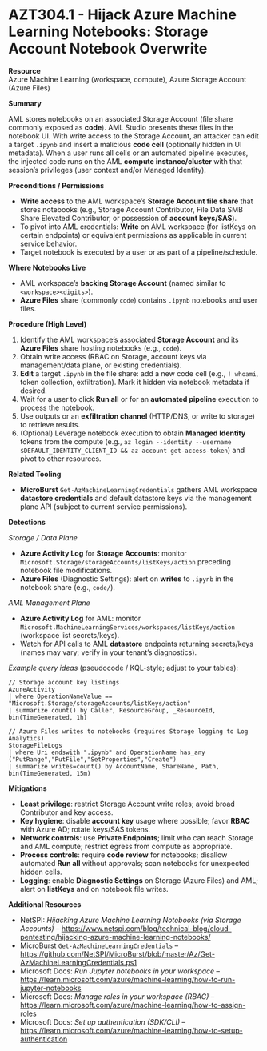 # AZT304.1 - Hijack Azure Machine Learning Notebooks: Storage Account Notebook Overwrite

**Resource**  
Azure Machine Learning (workspace, compute), Azure Storage Account (Azure Files)

**Summary**

AML stores notebooks on an associated Storage Account (file share commonly exposed as **code**). AML Studio presents these files in the notebook UI. With write access to the Storage Account, an attacker can edit a target `.ipynb` and insert a malicious **code cell** (optionally hidden in UI metadata). When a user runs all cells or an automated pipeline executes, the injected code runs on the AML **compute instance/cluster** with that session’s privileges (user context and/or Managed Identity).

**Preconditions / Permissions**

- **Write access** to the AML workspace’s **Storage Account file share** that stores notebooks (e.g., Storage Account Contributor, File Data SMB Share Elevated Contributor, or possession of **account keys/SAS**).
- To pivot into AML credentials: **Write** on AML workspace (for listKeys on certain endpoints) or equivalent permissions as applicable in current service behavior.
- Target notebook is executed by a user or as part of a pipeline/schedule.

**Where Notebooks Live**

- AML workspace’s **backing Storage Account** (named similar to `<workspace><digits>`).  
- **Azure Files** share (commonly `code`) contains `.ipynb` notebooks and user files.

**Procedure (High Level)**

1. Identify the AML workspace’s associated **Storage Account** and its **Azure Files** share hosting notebooks (e.g., `code`).  
2. Obtain write access (RBAC on Storage, account keys via management/data plane, or existing credentials).  
3. **Edit** a target `.ipynb` in the file share: add a new code cell (e.g., `! whoami`, token collection, exfiltration). Mark it hidden via notebook metadata if desired.  
4. Wait for a user to click **Run all** or for an **automated pipeline** execution to process the notebook.  
5. Use outputs or an **exfiltration channel** (HTTP/DNS, or write to storage) to retrieve results.  
6. (Optional) Leverage notebook execution to obtain **Managed Identity** tokens from the compute (e.g., `az login --identity --username $DEFAULT_IDENTITY_CLIENT_ID && az account get-access-token`) and pivot to other resources.

**Related Tooling**

- **MicroBurst** `Get-AzMachineLearningCredentials` gathers AML workspace **datastore credentials** and default datastore keys via the management plane API (subject to current service permissions).

**Detections**

*Storage / Data Plane*

- **Azure Activity Log** for **Storage Accounts**: monitor `Microsoft.Storage/storageAccounts/listKeys/action` preceding notebook file modifications.  
- **Azure Files** (Diagnostic Settings): alert on **writes** to `.ipynb` in the notebook share (e.g., `code/`).

*AML Management Plane*

- **Azure Activity Log** for AML: monitor `Microsoft.MachineLearningServices/workspaces/listKeys/action` (workspace list secrets/keys).  
- Watch for API calls to AML **datastore** endpoints returning secrets/keys (names may vary; verify in your tenant’s diagnostics).

*Example query ideas* (pseudocode / KQL-style; adjust to your tables):

```text
// Storage account key listings
AzureActivity
| where OperationNameValue == "Microsoft.Storage/storageAccounts/listKeys/action"
| summarize count() by Caller, ResourceGroup, _ResourceId, bin(TimeGenerated, 1h)

// Azure Files writes to notebooks (requires Storage logging to Log Analytics)
StorageFileLogs
| where Uri endswith ".ipynb" and OperationName has_any ("PutRange","PutFile","SetProperties","Create")
| summarize writes=count() by AccountName, ShareName, Path, bin(TimeGenerated, 15m)
```

**Mitigations**

- **Least privilege**: restrict Storage Account write roles; avoid broad Contributor and key access.  
- **Key hygiene**: disable **account key** usage where possible; favor **RBAC** with Azure AD; rotate keys/SAS tokens.  
- **Network controls**: use **Private Endpoints**; limit who can reach Storage and AML compute; restrict egress from compute as appropriate.  
- **Process controls**: require **code review** for notebooks; disallow automated **Run all** without approvals; scan notebooks for unexpected hidden cells.  
- **Logging**: enable **Diagnostic Settings** on Storage (Azure Files) and AML; alert on **listKeys** and on notebook file writes.

**Additional Resources**

- NetSPI: *Hijacking Azure Machine Learning Notebooks (via Storage Accounts)* – https://www.netspi.com/blog/technical-blog/cloud-pentesting/hijacking-azure-machine-learning-notebooks/
- MicroBurst `Get-AzMachineLearningCredentials` – https://github.com/NetSPI/MicroBurst/blob/master/Az/Get-AzMachineLearningCredentials.ps1
- Microsoft Docs: *Run Jupyter notebooks in your workspace* – https://learn.microsoft.com/azure/machine-learning/how-to-run-jupyter-notebooks
- Microsoft Docs: *Manage roles in your workspace (RBAC)* – https://learn.microsoft.com/azure/machine-learning/how-to-assign-roles
- Microsoft Docs: *Set up authentication (SDK/CLI)* – https://learn.microsoft.com/azure/machine-learning/how-to-setup-authentication
